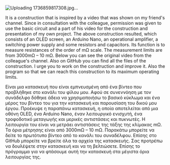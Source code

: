 
![Uploading 1736859817308.jpg…]()


It is a construction that is inspired by a video that was shown on my friend's channel. Since in consultation with the colleague, permission was given to use the basic circuit and a part of his video for the construction and presentation of my own project. The above construction resulted, which consists of an OLED screen, an Arduino Nano, an operational amplifier, a switching power supply and some resistors and capacitors. Its function is to measure resistances of the order of mΩ scale. The measurement limits are from 3000mΩ – 10 mΩ. Below you can see the original video from the colleague's channel. Also on GitHub you can find all the files of the construction. I urge you to work on the construction and improve it. Also the program so that we can reach this construction to its maximum operating limits.


Είναι μια κατασκευή που είναι εμπνευσμένη από ένα βίντεο που προβλήθηκε στο κανάλι του φίλου μου. Αφού σε συνεννόηση με τον συνάδελφο δόθηκε άδεια να χρησιμοποιήσω το βασικό κύκλωμα και ένα μέρος του βίντεο του για την κατασκευή και παρουσίαση του δικού μου έργου. Προέκυψε η παραπάνω κατασκευή, η οποία αποτελείται από μια οθόνη OLED, ένα Arduino Nano, έναν λειτουργικό ενισχυτή, ένα τροφοδοτικό μεταγωγής και μερικές αντιστάσεις και πυκνωτές. Η λειτουργία του είναι να μετράει αντιστάσεις της τάξης της κλίμακας mΩ. Τα όρια μέτρησης είναι από 3000mΩ – 10 mΩ. Παρακάτω μπορείτε να δείτε το πρωτότυπο βίντεο από το κανάλι του συναδέλφου. Επίσης στο GitHub μπορείτε να βρείτε όλα τα αρχεία της κατασκευής. Σας προτρέπω να δουλέψετε στην κατασκευή και να τη βελτιώσετε. Επίσης το πρόγραμμα για να φτάσουμε αυτή την κατασκευή στα μέγιστα όρια λειτουργίας της.
